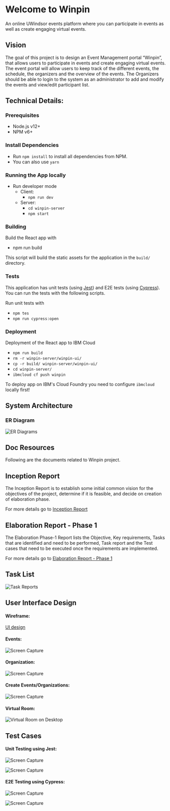 # Welcome to Winpin

An online UWindsor events platform where you can participate in events as well as create engaging virtual events. 

## Vision
The goal of this project is to design an Event Management portal “Winpin”, that allows users to participate in events and create engaging virtual events. The event portal will allow users to keep track of the different events, the schedule, the organizers and the overview of the events. The Organizers should be able to login to the system as an administrator to add and modify the events and view/edit participant list.

## Technical Details:
### Prerequisites
 - Node.js v12+
 - NPM v6+
 
### Install Dependencies
 - Run `npm install` to install all dependencies from NPM.
 - You can also use `yarn`
 
### Running the App locally
 - Run developer mode
   - Client:
      - `npm run dev`
   - Server:
      - `cd winpin-server`
      - `npm start`
   
### Building

Build the React app with
- npm run build

This script will build the static assets for the application in the `build/` directory.

### Tests

This application has unit tests (using [Jest](https://jestjs.io/)) and E2E tests (using [Cypress](https://www.cypress.io/)). 
You can run the tests with the following scripts.

Run unit tests with
- `npm tes`
- `npm run cypress:open`

### Deployment

Deployment of the React app to IBM Cloud
- `npm run build`
- `rm -r winpin-server/winpin-ui/`
- `cp -r build/ winpin-server/winpin-ui/`
- `cd winpin-server/`
- `ibmcloud cf push winpin`

To deploy app on IBM's Cloud Foundry you need to configure `ibmcloud` locally first!

## System Architecture
### ER Diagram
![ER Diagrams](./images/ERdiag.svg "Database ER Diagram") 

## Doc Resources
Following are the documents related to Winpin project.

## Inception Report
The Inception Report is to establish some initial common vision for the objectives of the project, determine if it is feasible, and decide on creation of elaboration phase.

For more details go to [Inception Report](./Inception%20Report.pdf)

## Elaboration Report - Phase 1
The Elaboration Phase-1 Report lists the Objective, Key requirements, Tasks that are identified and need to be performed, Task report and the Test cases that need to be executed once the requirements are implemented.

For more details go to [Elaboration Report - Phase 1](./Elaboration%20Report%20-%20Phase%201.pdf)


## Task List
![Task Reports](./images/Task%20Report.svg "Task Report")


## User Interface Design

#### Wireframe: 
[UI design](./Page%20UI.pptx)

#### Events: 
![Screen Capture](./images/Event%20Page.gif "GIF") 

#### Organization: 
![Screen Capture](./images/Organization.gif "GIF") 

#### Create Events/Organizations: 
![Screen Capture](./images/CreateForms.gif "GIF") 

#### Virtual Room:
![Virtual Room on Desktop](./images/web1.png "Virtual Room on Desktop") 
<!--![Virtual Room on Mobile](./images/mobile1.png "Virtual Room on Mobile") -->

## Test Cases
#### Unit Testing using Jest: 
![Screen Capture](./images/test2.gif "GIF") 

![Screen Capture](./images/test3.gif "GIF") 

#### E2E Testing using Cypress: 
![Screen Capture](./images/cypress1.gif "GIF") 

![Screen Capture](./images/cypress2.gif "GIF") 





